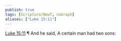 ```yaml
---
publish: true
tags: [Scripture/NewT, noGraph]
aliases: ["Luke 15:11"]
---
```

[Luke 15:11](https://churchofjesuschrist.org/study/scriptures/nt/luke/15?lang=eng&id=p11#p11) ¶ And he said, A certain man had two sons:
